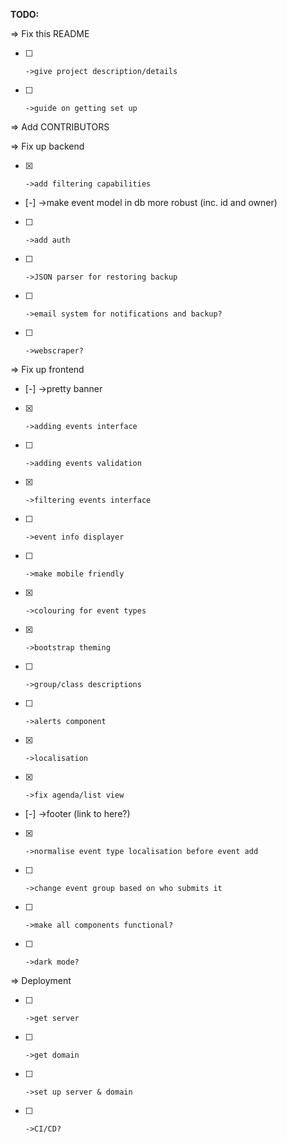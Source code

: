 **TODO:**

=> Fix this README
* [ ]     ->give project description/details
* [ ]     ->guide on getting set up



=> Add CONTRIBUTORS


=> Fix up backend
* [x]     ->add filtering capabilities
* [-]     ->make event model in db more robust (inc. id and owner)
* [ ]     ->add auth
* [ ]     ->JSON parser for restoring backup
* [ ]     ->email system for notifications and backup?
* [ ]     ->webscraper?



=> Fix up frontend
* [-]     ->pretty banner
* [x]     ->adding events interface
* [ ]     ->adding events validation
* [x]     ->filtering events interface
* [ ]     ->event info displayer
* [ ]     ->make mobile friendly
* [x]     ->colouring for event types
* [x]     ->bootstrap theming
* [ ]     ->group/class descriptions
* [ ]     ->alerts component
* [x]     ->localisation
* [x]     ->fix agenda/list view
* [-]     ->footer (link to here?)
* [x]     ->normalise event type localisation before event add
* [ ]     ->change event group based on who submits it
* [ ]     ->make all components functional?
* [ ]     ->dark mode?



=> Deployment
* [ ]     ->get server
* [ ]     ->get domain
* [ ]     ->set up server & domain
* [ ]     ->CI/CD?

